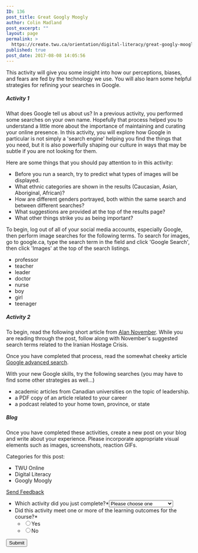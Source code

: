 ```yaml
---
ID: 136
post_title: Great Googly Moogly
author: Colin Madland
post_excerpt: ""
layout: page
permalink: >
  https://create.twu.ca/orientation/digital-literacy/great-googly-moogly/
published: true
post_date: 2017-08-08 14:05:56
---
```

This activity will give you some insight into how our perceptions, biases, and fears are fed by the technology we use. You will also learn some helpful strategies for refining your searches in Google.

##### Activity 1

What does Google tell us about us? In a previous activity, you performed some searches on your own name. Hopefully that process helped you to understand a little more about the importance of maintaining and curating your online presence. In this activity, you will explore how Google in particular is not simply a 'search engine' helping you find the things that you need, but it is also powerfully shaping our culture in ways that may be subtle if you are not looking for them.

Here are some things that you should pay attention to in this activity:

* Before you run a search, try to predict what types of images will be displayed.
* What ethnic categories are shown in the results \(Caucasian, Asian, Aboriginal, African\)?
* How are different genders portrayed, both within the same search and between different searches?
* What suggestions are provided at the top of the results page?
* What other things strike you as being important?

To begin, log out of all of your social media accounts, especially Google, then perform image searches for the following terms. To search for images, go to google.ca, type the search term in the field and click 'Google Search', then click 'Images' at the top of the search listings.

* professor
* teacher
* leader
* doctor
* nurse
* boy
* girl
* teenager

##### Activity 2

To begin, read the following short article from [Alan November](http://novemberlearning.com/educational-resources-for-educators/teaching-and-learning-articles/the-advanced-google-searches-every-student-should-know/). While you are reading through the post, follow along with November's suggested search terms related to the Iranian Hostage Crisis.

Once you have completed that process, read the somewhat cheeky article [Google advanced search](https://bynd.com/news-ideas/google-advanced-search-comprehensive-list-google-search-operators/).

With your new Google skills, try the following searches \(you may have to find some other strategies as well...\)

* academic articles from Canadian universities on the topic of leadership.
* a PDF copy of an article related to your career
* a podcast related to your home town, province, or state

##### Blog

Once you have completed these activities, create a new post on your blog and write about your experience. Please incorporate appropriate visual elements such as images, screenshots, reaction GIFs.

Categories for this post:

* TWU Online
* Digital Literacy
* Googly Moogly



<!--themify_builder_static--><a href="#" data-behavior="toggle" data-label="Send Feedback" data-lesslabel="NVM" data-hover="light-green" data-remove="green"> Send Feedback </a>

 <form method='post' enctype='multipart/form-data' id='gform_4' action='/orientation/wp-admin/post.php'> <ul id='gform_fields_4' class='gform_fields top_label form_sublabel_below description_below'><li id='field_4_3' class='gfield gfield_contains_required field_sublabel_below field_description_below gfield_visibility_visible' ><label class='gfield_label' for='input_4_3' >Which activity did you just complete?*</label><select name='input_3' id='input_4_3' class='medium gfield_select' tabindex='1' aria-required="true" aria-invalid="false"><option value='' selected='selected' class='gf_placeholder'>Please choose one</option><option value='WordPress Setup' >WordPress Setup</option><option value='Narrating u' >Narrating u</option><option value='Curating U' >Curating U</option><option value='Tracking the Trackers' >Tracking the Trackers</option><option value='Finding U' >Finding U</option><option value='Great Googly Moogly' >Great Googly Moogly</option><option value='The Art of Crap Detection' >The Art of Crap Detection</option><option value='1000 Words' >1000 Words</option><option value='Audio I' >Audio I</option><option value='Audio II' >Audio II</option><option value='Sound Effect Story' >Sound Effect Story</option></select></li><li id='field_4_2' class='gfield gfield_contains_required field_sublabel_below field_description_below gfield_visibility_visible' ><label class='gfield_label' >Did this activity meet one or more of the learning outcomes for the course?*</label><ul class='gfield_radio' id='input_4_2'><li class='gchoice_4_2_0'><input name='input_2' type='radio' value='Yes' id='choice_4_2_0' tabindex='2' /><label for='choice_4_2_0' id='label_4_2_0'>Yes</label></li><li class='gchoice_4_2_1'><input name='input_2' type='radio' value='No' id='choice_4_2_1' tabindex='3' /><label for='choice_4_2_1' id='label_4_2_1'>No</label></li></ul></li> </ul> <input type='submit' id='gform_submit_button_4' class='gform_button button' value='Submit' tabindex='4' onclick='if(window["gf_submitting_4"]){return false;} window["gf_submitting_4"]=true; ' onkeypress='if( event.keyCode == 13 ){ if(window["gf_submitting_4"]){return false;} window["gf_submitting_4"]=true; jQuery("#gform_4").trigger("submit",[true]); }' /> <input type='hidden' class='gform_hidden' name='is_submit_4' value='1' /> <input type='hidden' class='gform_hidden' name='gform_submit' value='4' /> <input type='hidden' class='gform_hidden' name='gform_unique_id' value='' /> <input type='hidden' class='gform_hidden' name='state_4' value='WyJbXSIsImM2ZjNkYjlmODMyMWYxZWZiYTAxZGZiYjBlMzZkMzY2Il0=' /> <input type='hidden' class='gform_hidden' name='gform_target_page_number_4' id='gform_target_page_number_4' value='0' /> <input type='hidden' class='gform_hidden' name='gform_source_page_number_4' id='gform_source_page_number_4' value='1' /> <input type='hidden' name='gform_field_values' value='' /> </form><!--/themify_builder_static-->
